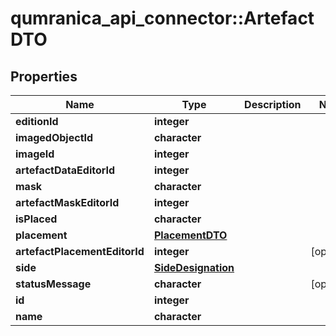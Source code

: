 # qumranica_api_connector::ArtefactDTO

## Properties
Name | Type | Description | Notes
------------ | ------------- | ------------- | -------------
**editionId** | **integer** |  | 
**imagedObjectId** | **character** |  | 
**imageId** | **integer** |  | 
**artefactDataEditorId** | **integer** |  | 
**mask** | **character** |  | 
**artefactMaskEditorId** | **integer** |  | 
**isPlaced** | **character** |  | 
**placement** | [**PlacementDTO**](PlacementDTO.md) |  | 
**artefactPlacementEditorId** | **integer** |  | [optional] 
**side** | [**SideDesignation**](SideDesignation.md) |  | 
**statusMessage** | **character** |  | [optional] 
**id** | **integer** |  | 
**name** | **character** |  | 


